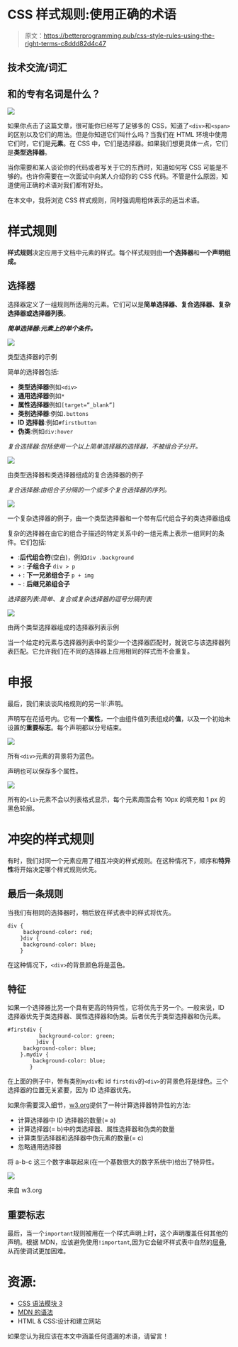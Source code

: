 # CSS 样式规则:使用正确的术语

> 原文：<https://betterprogramming.pub/css-style-rules-using-the-right-terms-c8ddd82d4c47>

## 技术交流/词汇

## 和的专有名词是什么？

![](img/a75a95b26fb8c9abd90e609f81d13dc4.png)

如果你点击了这篇文章，很可能你已经写了足够多的 CSS，知道了`<div>`和`<span>`的区别以及它们的用法。但是你知道它们叫什么吗？当我们在 HTML 环境中使用它们时，它们是**元素**。在 CSS 中，它们是选择器。如果我们想更具体一点，它们是**类型选择器**。

当你需要和某人谈论你的代码或者写关于它的东西时，知道如何写 CSS 可能是不够的。也许你需要在一次面试中向某人介绍你的 CSS 代码。不管是什么原因，知道使用正确的术语对我们都有好处。

在本文中，我将浏览 CSS 样式规则，同时强调用粗体表示的适当术语。

# 样式规则

**样式规则**决定应用于文档中元素的样式。每个样式规则由**一个选择器**和**一个声明组成。**

## 选择器

选择器定义了一组规则所适用的元素。它们可以是**简单选择器、复合选择器、复杂选择器或选择器列表**。

***简单选择器:元素上的单个条件。***

![](img/49176d120c5cf7de3124b4e9df9d11e3.png)

类型选择器的示例

简单的选择器包括:

*   **类型选择器**例如`<div>`
*   **通用选择器**例如`*`
*   **属性选择器**例如`[target=”_blank”]`
*   **类别选择器**:例如`.buttons`
*   **ID 选择器**:例如`#firstbutton`
*   **伪类**:例如`div:hover`

*复合选择器:包括使用一个以上简单选择器的选择器，不被组合子分开。*

![](img/6778b3664c091b9eb2eb765353d74aad.png)

由类型选择器和类选择器组成的复合选择器的例子

*复合选择器:由组合子分隔的一个或多个复合选择器的序列。*

![](img/a02051eeb09d48748647a4870bcd2599.png)

一个复杂选择器的例子，由一个类型选择器和一个带有后代组合子的类选择器组成

复杂的选择器在由它的组合子描述的特定关系中的一组元素上表示一组同时的条件。它们包括:

*   :**后代组合符**(空白)，例如`div .background`
*   `>` : **子组合子** `div > p`
*   `+` : **下一兄弟组合子** `p + img`
*   `~` : **后继兄弟组合子**

*选择器列表:简单、复合或复杂选择器的逗号分隔列表*

![](img/e9f9813ee0854b2563fea13bd07a2ab1.png)

由两个类型选择器组成的选择器列表示例

当一个给定的元素与选择器列表中的至少一个选择器匹配时，就说它与该选择器列表匹配。它允许我们在不同的选择器上应用相同的样式而不会重复。

# 申报

最后，我们来谈谈风格规则的另一半:声明。

声明写在花括号内。它有一个**属性**，一个由组件值列表组成的**值**，以及一个初始未设置的**重要标志**。每个声明都以分号结束。

![](img/40cce13741dca52c8eabd15f2b30b623.png)

所有`<div>`元素的背景将为蓝色。

声明也可以保存多个属性。

![](img/857305b10962cd7d682366a4ca40b4f9.png)

所有的`<li>`元素不会以列表格式显示，每个元素周围会有 10px 的填充和 1 px 的黑色轮廓。

# 冲突的样式规则

有时，我们对同一个元素应用了相互冲突的样式规则。在这种情况下，顺序和**特异性**将开始决定哪个样式规则优先。

## 最后一条规则

当我们有相同的选择器时，稍后放在样式表中的样式将优先。

```
div { 
     background-color: red;
    }div { 
     background-color: blue;
    }
```

在这种情况下，`<div>`的背景颜色将是蓝色。

## 特征

如果一个选择器比另一个具有更高的特异性，它将优先于另一个。一般来说，ID 选择器优先于类选择器、属性选择器和伪类。后者优先于类型选择器和伪元素。

```
#firstdiv { 
          background-color: green;
         }div { 
     background-color: blue;
    }.mydiv {   
        background-color: blue;
       }
```

在上面的例子中，带有类别`mydiv`和 id `firstdiv`的`<div>`的背景色将是绿色。三个选择器的位置无关紧要，因为 ID 选择器优先。

如果你需要深入细节，[w3.org](https://www.w3.org/TR/2018/REC-selectors-3-20181106/#ref-CSS21)提供了一种计算选择器特异性的方法:

*   计算选择器中 ID 选择器的数量(= a)
*   计算选择器(= b)中的类选择器、属性选择器和伪类的数量
*   计算类型选择器和选择器中伪元素的数量(= c)
*   忽略通用选择器

将 a-b-c 这三个数字串联起来(在一个基数很大的数字系统中)给出了特异性。

![](img/5f71657e97125ee59224e1faaa54e612.png)

来自 w3.org

## 重要标志

最后，当一个`important`规则被用在一个样式声明上时，这个声明覆盖任何其他的声明。根据 MDN，应该避免使用`!important`,因为它会破坏样式表中自然的[层叠](https://developer.mozilla.org/en-US/docs/Web/CSS/Cascade),从而使调试更加困难。

# 资源:

*   [CSS 语法模块 3](https://www.w3.org/TR/css-syntax-3/)
*   [MDN 的语法](https://developer.mozilla.org/en-US/docs/Web/CSS/Syntax)
*   HTML & CSS:设计和建立网站

如果您认为我应该在本文中涵盖任何遗漏的术语，请留言！